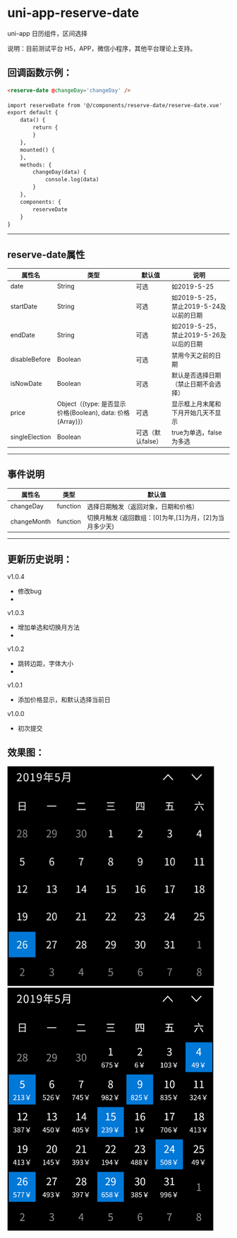 # uni-app-reserve-date
uni-app 日历组件，区间选择  
   
说明：目前测试平台 H5，APP，微信小程序，其他平台理论上支持。   

## 回调函数示例：

``` html
<reserve-date @changeDay='changeDay' />

import reserveDate from '@/components/reserve-date/reserve-date.vue'
export default {
	data() {
		return {
		}
	},
	mounted() {
	},
	methods: {
		changeDay(data) {
			console.log(data)
		}
	},
	components: {
		reserveDate
	}
}
```
---
	 
## reserve-date属性   
   
| 属性名 | 类型 | 默认值 | 说明 |
|---|---|---|---|
| date | String | 可选 | 如2019-5-25 |
| startDate | String | 可选 | 如2019-5-25， 禁止2019-5-24及以前的日期 |
| endDate | String | 可选 | 如2019-5-25， 禁止2019-5-26及以后的日期 |
| disableBefore | Boolean | 可选 | 禁用今天之前的日期 |
| isNowDate | Boolean | 可选 | 默认是否选择日期（禁止日期不会选择） |
| price | Object（{type: 是否显示价格(Boolean), data: 价格(Array)}） | 可选 | 显示框上月末尾和下月开始几天不显示 |
| singleElection | Boolean | 可选（默认false）| true为单选，false为多选 |
---


## 事件说明

| 属性名 | 类型 | 默认值 |
|---|---|---|
| changeDay | function | 选择日期触发（返回对象，日期和价格） |
| changeMonth | function | 切换月触发 (返回数组：[0]为年,[1]为月，[2]为当月多少天) |

---
## 更新历史说明：   
v1.0.4
* 修改bug
*

v1.0.3
* 增加单选和切换月方法
*

v1.0.2
* 跳转边距，字体大小
*

v1.0.1
* 添加价格显示，和默认选择当前日

v1.0.0   
* 初次提交   


## 效果图：
![效果图](https://github.com/193335083/uni-app-reserve-date/blob/master/static/imgs/a6646f10-7f07-11e9-82ed-e71b5443f738_1.png?raw=true)
![效果图](https://github.com/193335083/uni-app-reserve-date/blob/master/static/imgs/a6646f10-7f07-11e9-82ed-e71b5443f738_0.png?raw=true)
   
